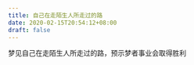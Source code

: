 ```yaml
---
title: 自己在走陌生人所走过的路
date: 2020-02-15T20:54:12+08:00
draft: false
---
```


梦见自己在走陌生人所走过的路，预示梦者事业会取得胜利